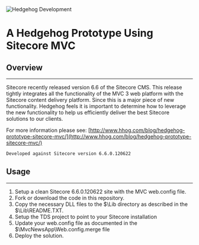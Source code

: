 <img src="https://www.hhog.com/-/media/PublicImages/Hedgehog/Hedgehog-logo-4color-275x46.jpg" alt="Hedgehog Development" border="0"> 


# A Hedgehog Prototype Using Sitecore MVC

## Overview
----
Sitecore recently released version 6.6 of the Sitecore CMS. This release tightly integrates all the functionality of the MVC 3 web platform with the Sitecore content delivery platform. Since this is a major piece of new functionality. Hedgehog feels it is important to determine how to leverage the new functionality to help us efficiently deliver the best Sitecore solutions to our clients.

For more information please see:
[http://www.hhog.com/blog/hedgehog-prototype-sitecore-mvc/](http://www.hhog.com/blog/hedgehog-prototype-sitecore-mvc/)

`Developed against Sitecore version 6.6.0.120622`

## Usage
----

1. Setup a clean Sitecore 6.6.0.120622 site with the MVC web.config file. 
2. Fork or download the code in this repository. 
3. Copy the necessary DLL files to the $\Lib directory as described in the $\Lib\README.TXT.
3. Setup the TDS project to point to your Sitecore installation
4. Update your web.config file as documented in the $\MvcNewsApp\Web.config.merge file
5. Deploy the solution.